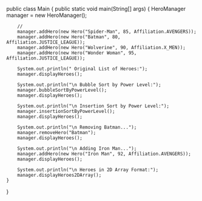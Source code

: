 public class Main {
    public static void main(String[] args) {
        HeroManager manager = new HeroManager();

        // 
        manager.addHero(new Hero("Spider-Man", 85, Affiliation.AVENGERS));
        manager.addHero(new Hero("Batman", 80, Affiliation.JUSTICE_LEAGUE));
        manager.addHero(new Hero("Wolverine", 90, Affiliation.X_MEN));
        manager.addHero(new Hero("Wonder Woman", 95, Affiliation.JUSTICE_LEAGUE));

        System.out.println(" Original List of Heroes:");
        manager.displayHeroes();

        System.out.println("\n Bubble Sort by Power Level:");
        manager.bubbleSortByPowerLevel();
        manager.displayHeroes();

        System.out.println("\n Insertion Sort by Power Level:");
        manager.insertionSortByPowerLevel();
        manager.displayHeroes();

        System.out.println("\n Removing Batman...");
        manager.removeHero("Batman");
        manager.displayHeroes();

        System.out.println("\n Adding Iron Man...");
        manager.addHero(new Hero("Iron Man", 92, Affiliation.AVENGERS));
        manager.displayHeroes();

        System.out.println("\n Heroes in 2D Array Format:");
        manager.displayHeroes2DArray();
    }
}
